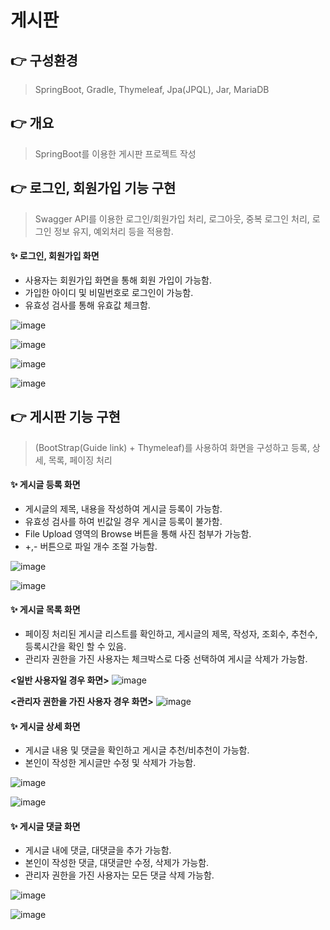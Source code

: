 # 게시판
## 👉 구성환경
> SpringBoot, Gradle, Thymeleaf, Jpa(JPQL), Jar, MariaDB

## 👉 개요
> SpringBoot를 이용한 게시판 프로젝트 작성

## 👉 로그인, 회원가입 기능 구현
> Swagger API를 이용한 로그인/회원가입 처리, 로그아웃, 중복 로그인 처리, 로그인 정보 유지, 예외처리 등을 적용함.

#### ✨ 로그인, 회원가입 화면
* 사용자는 회원가입 화면을 통해 회원 가입이 가능함.
* 가입한 아이디 및 비밀번호로 로그인이 가능함.
* 유효성 검사를 통해 유효값 체크함.

![image](https://github.com/thdus12/Board/assets/97299700/9ac61436-f2c1-4c7d-a4ef-4ce7c0f86201)

![image](https://github.com/thdus12/Board/assets/97299700/2e0b6352-834f-41dd-8769-b36f65dd702e)

![image](https://github.com/thdus12/Board/assets/97299700/0f19ad60-aeba-474c-a714-757eea3bf4f1)

![image](https://github.com/thdus12/Board/assets/97299700/8468f39b-471d-4550-a039-fec335161b92)


## 👉 게시판 기능 구현

> (BootStrap(Guide link) + Thymeleaf)를 사용하여 화면을 구성하고 등록, 상세, 목록, 페이징 처리

#### ✨ 게시글 등록 화면

* 게시글의 제목, 내용을 작성하여 게시글 등록이 가능함.
* 유효성 검사를 하여 빈값일 경우 게시글 등록이 불가함.
* File Upload 영역의 Browse 버튼을 통해 사진 첨부가 가능함.
* +,- 버튼으로 파일 개수 조절 가능함.

![image](https://github.com/thdus12/Board/assets/97299700/c7ad9fba-0dc5-4488-bb29-63fe0e94ef7d)

![image](https://github.com/thdus12/Board/assets/97299700/886e9332-d1b9-44e6-a866-adf2a48b4a86)

#### ✨ 게시글 목록 화면

* 페이징 처리된 게시글 리스트를 확인하고, 게시글의 제목, 작성자, 조회수, 추천수, 등록시간을 확인 할 수 있음.
* 관리자 권한을 가진 사용자는 체크박스로 다중 선택하여 게시글 삭제가 가능함.

**<일반 사용자일 경우 화면>**
![image](https://github.com/thdus12/Board/assets/97299700/be2fb47b-8ad7-4cf0-ae6d-fccba655dc0f)

**<관리자 권한을 가진 사용자 경우 화면>**
![image](https://github.com/thdus12/Board/assets/97299700/51d14d04-d8d9-4dfe-a85a-2012a32ba58c)

#### ✨ 게시글 상세 화면

* 게시글 내용 및 댓글을 확인하고 게시글 추천/비추천이 가능함.
* 본인이 작성한 게시글만 수정 및 삭제가 가능함.

![image](https://github.com/thdus12/Board/assets/97299700/b8cc0264-61b7-412f-a763-7db3cb9a6a06)

![image](https://github.com/thdus12/Board/assets/97299700/5703c4ae-6c12-4031-a9e4-61ff13c53aa6)

#### ✨ 게시글 댓글 화면

* 게시글 내에 댓글, 대댓글을 추가 가능함.
* 본인이 작성한 댓글, 대댓글만 수정, 삭제가 가능함.
* 관리자 권한을 가진 사용자는 모든 댓글 삭제 가능함.

![image](https://github.com/thdus12/Board/assets/97299700/5ec00afe-3465-40aa-9f26-da044a9ed325)

![image](https://github.com/thdus12/Board/assets/97299700/763a49f0-2064-4ca6-9618-eb2f946acc70)

